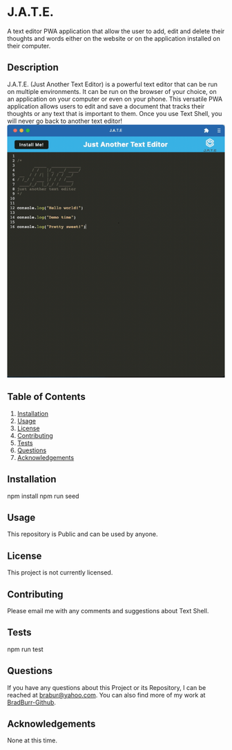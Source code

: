 # J.A.T.E.
A text editor PWA application that allow the user to add, edit and delete their thoughts and words either on the website or on the application installed on their computer.
## Description
J.A.T.E. (Just Another Text Editor) is a powerful text editor that can be run on multiple environments. It can be run on the browser of your choice, on an application on your computer or even on your phone. This versatile PWA application allows users to edit and save a document that tracks their thoughts or any text that is important to them. Once you use Text Shell, you will never go back to another text editor!
<br/>
<img src="./client/src/images/webpage.png" alt="Text Shell image"/>
<br/>
## Table of Contents
1. [Installation](#installation)
2. [Usage](#usage)
3. [License](#license)
4. [Contributing](#contributing)
5. [Tests](#tests)
6. [Questions](#questions)
7. [Acknowledgements](#acknowledgements)
<a id="installation"></a>
## Installation
npm install
npm run seed
<a id="usage"></a>
## Usage
This repository is Public and can be used by anyone.
<a id="license"></a>
## License
This project is not currently licensed.
<a id="contributing"></a>
## Contributing
Please email me with any comments and suggestions about Text Shell.
<a id="tests"></a>
## Tests
npm run test
<a id="questions"></a>
## Questions
If you have any questions about this Project or its Repository, I can be reached at <a href=mailto:brabur@yahoo.com>brabur@yahoo.com</a>.  You can also find more of my work at <a href="https://github.com/BradBurr-Github" target="_blank">BradBurr-Github</a>.
<a id="acknowledgements"></a>
## Acknowledgements
None at this time.